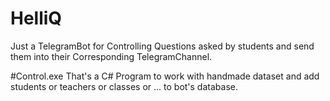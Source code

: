 # HelliQ
Just a TelegramBot for Controlling Questions asked by students and send them into their Corresponding TelegramChannel.

#Control.exe
That's a C# Program to work with handmade dataset and add students or teachers or classes or ... to bot's database.
